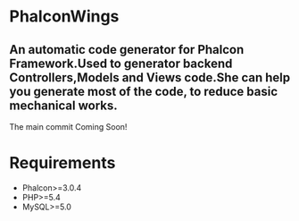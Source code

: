 # PhalconWings
An automatic code generator for Phalcon Framework.Used to generator backend Controllers,Models and Views code.She can help you generate most of the code, to reduce basic mechanical works. 
-----------------------------
The main commit Coming Soon!
# Requirements
* Phalcon>=3.0.4
* PHP>=5.4
* MySQL>=5.0
